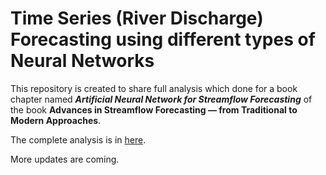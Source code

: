 # Time Series (River Discharge) Forecasting using different types of Neural Networks


This repository is created to share  full analysis which done for a book chapter named **_Artificial Neural Network for Streamflow Forecasting_** of the book **Advances in Streamflow Forecasting — from Traditional to Modern Approaches**.

The complete analysis is in [here](https://github.com/mmhs013/forecasting-ann/blob/master/Time%20Series%20Forecasting%20using%20different%20types%20of%20Neural%20Networks.ipynb).

More updates are coming.